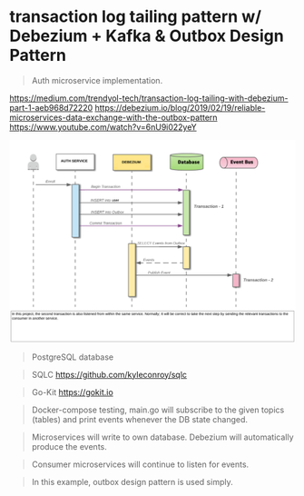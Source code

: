 # transaction log tailing pattern w/ Debezium + Kafka & Outbox Design Pattern

> Auth microservice implementation.


https://medium.com/trendyol-tech/transaction-log-tailing-with-debezium-part-1-aeb968d72220
https://debezium.io/blog/2019/02/19/reliable-microservices-data-exchange-with-the-outbox-pattern
https://www.youtube.com/watch?v=6nU9i022yeY

<img src="dbz.png" alt="Debezium with Kafka">


> PostgreSQL database 

> SQLC
https://github.com/kyleconroy/sqlc

> Go-Kit
https://gokit.io


> Docker-compose testing, main.go will subscribe to the given topics (tables) and print events whenever the DB state changed.

> Microservices will write to own database. Debezium will automatically produce the events.

> Consumer microservices will continue to listen for events.

> In this example, outbox design pattern is used simply.
